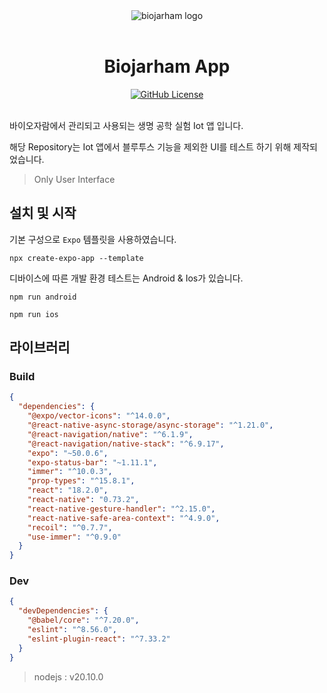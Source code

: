 <div align="center">
  <img 
    src="https://github.com/hxxtae/biojarham-app/assets/79623316/da4f4f3d-d431-4e17-9322-05ff799dac0c"
    alt="biojarham logo"
  />
</div>

<br>

<div align="center">
  <h1>Biojarham App</h1>
</div>

<div align="center">
  <a href="https://github.com/hxxtae/biojarham-app/blob/main/LICENSE">
    <img alt="GitHub License" src="https://img.shields.io/github/license/hxxtae/biojarham-app?style=for-the-badge&labelColor=%23111111&color=%23ffffff">
  </a>
</div>

<br>

바이오자람에서 관리되고 사용되는 생명 공학 실험 Iot 앱 입니다.

해당 Repository는 Iot 앱에서 블루투스 기능을 제외한 UI를 테스트 하기 위해 제작되었습니다.

> Only User Interface

## 설치 및 시작

기본 구성으로 `Expo` 템플릿을 사용하였습니다.

```text
npx create-expo-app --template
```

디바이스에 따른 개발 환경 테스트는 Android & Ios가 있습니다.

```text
npm run android
```

```text
npm run ios
```

## 라이브러리

### Build

```json
{
  "dependencies": {
    "@expo/vector-icons": "^14.0.0",
    "@react-native-async-storage/async-storage": "^1.21.0",
    "@react-navigation/native": "^6.1.9",
    "@react-navigation/native-stack": "^6.9.17",
    "expo": "~50.0.6",
    "expo-status-bar": "~1.11.1",
    "immer": "^10.0.3",
    "prop-types": "^15.8.1",
    "react": "18.2.0",
    "react-native": "0.73.2",
    "react-native-gesture-handler": "^2.15.0",
    "react-native-safe-area-context": "^4.9.0",
    "recoil": "^0.7.7",
    "use-immer": "^0.9.0"
  }
}
```

### Dev

```json
{
  "devDependencies": {
    "@babel/core": "^7.20.0",
    "eslint": "^8.56.0",
    "eslint-plugin-react": "^7.33.2"
  }
}
```

> nodejs : v20.10.0